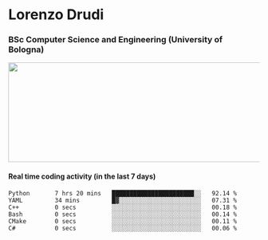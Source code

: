 # Lorenzo Drudi
### BSc Computer Science and Engineering (University of Bologna)

<img src="https://github-readme-stats.vercel.app/api?username=LorenzoDrudi&count_private=true&show_icons=true&theme=gruvbox" height=200px width=550px>

#### Real time coding activity (in the last 7 days)
<!--START_SECTION:waka-->

```text
Python       7 hrs 20 mins   ███████████████████████░░   92.14 %
YAML         34 mins         █▓░░░░░░░░░░░░░░░░░░░░░░░   07.31 %
C++          0 secs          ░░░░░░░░░░░░░░░░░░░░░░░░░   00.18 %
Bash         0 secs          ░░░░░░░░░░░░░░░░░░░░░░░░░   00.14 %
CMake        0 secs          ░░░░░░░░░░░░░░░░░░░░░░░░░   00.11 %
C#           0 secs          ░░░░░░░░░░░░░░░░░░░░░░░░░   00.06 %
```

<!--END_SECTION:waka-->
